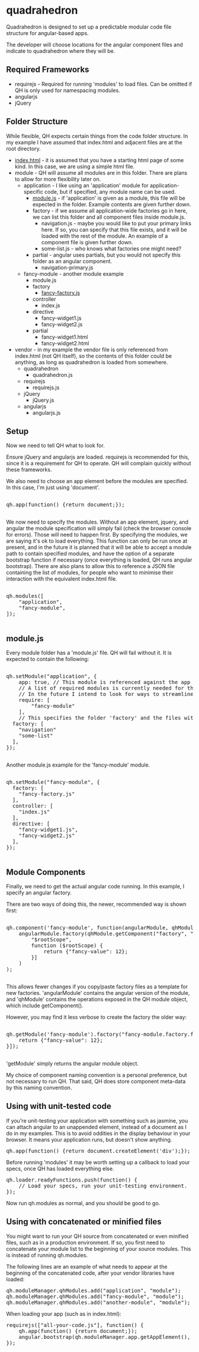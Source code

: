 quadrahedron
============

Quadrahedron is designed to set up a predictable modular code file structure for angular-based apps.

The developer will choose locations for the angular component files and indicate to quadrahedron where they will be.

Required Frameworks
-------------------

<ul>
  <li>requirejs - Required for running 'modules' to load files. Can be omitted if QH is only used for namespacing modules.</li>
  <li>angularjs</li>
  <li>jQuery</li>
</ul>

Folder Structure
----------------

While flexible, QH expects certain things from the code folder structure. In my example I have assumed that index.html 
and adjacent files are at the root directory.

<ul>
  <li><a href="#setup">index.html</a> - it is assumed that you have a starting html page of some kind. In this case, we are using a 
  simple html file.</li>
  <li>module - QH will assume all modules are in this folder. There are plans to allow for more flexibility later on.
    <ul>
      <li>application - I like using an 'application' module for application-specific code, but if specified, 
        any module name can be used.
        <ul>
          <li><a href="#modulejs">module.js</a> - if 'application' is given as a module, this file will be expected in the folder. Example 
            contents are given further down.</li>
          <li>factory - if we assume all application-wide factories go in here, we can list this folder and all
            component files inside module.js.
            <ul>
              <li>navigation.js - maybe you would like to put your primary links here. If so, you can specify that
              this file exists, and it will be loaded with the rest of the module. An example of a component file is 
              given further down.</li>
              <li>some-list.js - who knows what factories one might need?</li>
            </ul>
          </li>
          <li>partial - angular uses partials, but you would not specify this folder as an angular component.
            <ul>
              <li>navigation-primary.js</li>
            </ul>
          </li>
        </ul>
      </li>
      <li>fancy-module - another module example
        <ul>
          <li>module.js</li>
          <li>factory
            <ul>
              <li><a href="#module-components">fancy-factory.js</a></li>
            </ul>
          </li>
          <li>controller
            <ul>
              <li>index.js</li>
            </ul>
          </li>
          <li>directive
            <ul>
              <li>fancy-widget1.js</li>
              <li>fancy-widget2.js</li>
            </ul>
          </li>
          <li>partial
            <ul>
              <li>fancy-widget1.html</li>
              <li>fancy-widget2.html</li>
            </ul>
          </li>
        </ul>
      </li>
    </ul>
  </li>
  <li>vendor - in my example the vendor file is only referenced from index.html (not QH itself), so the 
  contents of this folder could be anything, as long as quadrahedron is loaded from somewhere.
    <ul>
      <li>quadrahedron
        <ul>
          <li>quadrahedron.js</li>
        </ul>
      </li>
      <li>requirejs
        <ul>
          <li>requirejs.js</li>
        </ul>
      </li>
      <li>jQuery
        <ul>
          <li>jQuery.js</li>
        </ul>
      </li>
      <li>angularjs
        <ul>
          <li>angularjs.js</li>
        </ul>
      </li>
    </ul>
  </li>
</ul>

Setup
-----

Now we need to tell QH what to look for.

Ensure jQuery and angularjs are loaded. requirejs is recommended for this, since it is a requirement for QH to operate. QH will complain quickly without these frameworks.

We also need to choose an app element before the modules are specified. In this case, I'm just using 'document'.

<pre>

qh.app(function() {return document;});

</pre>

We now need to specify the modules. Without an app element, jquery, and angular the module specification will
simply fail (check the browser console for errors). Those will need to happen first. By specifying the modules, 
we are saying it's ok to load everything. This function can only be run once at present, and in the future it 
is planned that it will be able to accept a module path to contain specified modules, and have the option of a
separate bootstrap function if necessary (once everything is loaded, QH runs angular bootstrap). There are also
plans to allow this to reference a JSON file containing the list of modules, for people who want to minimise 
their interaction with the equivalent index.html file.

<pre>

qh.modules([
	"application",
	"fancy-module",
]);

</pre>

module.js
---------

Every module folder has a 'module.js' file. QH will fail without it. It is expected to contain the following:

<pre>

qh.setModule("application", {
	app: true, // This module is referenced against the app element when bootstrap fires.
	// A list of required modules is currently needed for the module to be setup. 
	// In the future I intend to look for ways to streamline this.
	require: [
		"fancy-module"
	],
	// This specifies the folder 'factory' and the files within are expected to be '.js' files.
  factory: [
    "navigation"
    "some-list"
  ],
});

</pre>

Another module.js example for the 'fancy-module' module.

<pre>

qh.setModule("fancy-module", {
  factory: [
    "fancy-factory.js"
  ],
  controller: [
    "index.js"
  ],
  directive: [
    "fancy-widget1.js",
    "fancy-widget2.js"
  ],
});

</pre>

Module Components
-----------------

Finally, we need to get the actual angular code running. In this example, I specify an angular factory.

There are two ways of doing this, the newer, recommended way is shown first:

<pre>

qh.component('fancy-module', function(angularModule, qhModule) {
	angularModule.factory(qhModule.getComponent("factory", "fancy-factory").getFullName(), [
		"$rootScope", 
		function ($rootScope) {
			return {"fancy-value": 12};
		}]
	)
);

</pre>

This allows fewer changes if you copy/paste factory files as a template for new factories. 'angularModule' contains the angular version of the module, and 'qhModule' contains the operations exposed in the QH module object, which include getComponent().

However, you may find it less verbose to create the factory the older way:

<pre>

qh.getModule('fancy-module').factory("fancy-module.factory.fancy-factory", ["$rootScope", function ($rootScope) {
	return {"fancy-value": 12};
}]);

</pre>

'getModule' simply returns the angular module object.

My choice of component naming convention is a personal preference, but not necessary to run QH. That said, QH does
store component meta-data by this naming convention.

Using with unit-tested code
---------------------------

If you're unit-testing your application with something such as jasmine, you can attach angular to an unappended element, instead of a document as I do in my examples. This is to avoid oddities in the display behaviour in your browser. It means your application runs, but doesn't show anything.

<pre>
qh.app(function() {return document.createElement('div');});
</pre>

Before running 'modules' it may be worth setting up a callback to load your specs, once QH has loaded everything else.

<pre>
qh.loader.readyFunctions.push(function() {
	// Load your specs, run your unit-testing environment.
});
</pre>

Now run qh.modules as normal, and you should be good to go.

Using with concatenated or minified files
-----------------------------------------

You might want to run your QH source from concatenated or even minified files, such as in a production environment. If so, you first need to concatenate your module list to the beginning of your source modules. This is instead of running qh.modules.

The following lines are an example of what needs to appear at the beginning of the concatenated code, after your vendor libraries have loaded:

<pre>
qh.moduleManager.qhModules.add("application", "module");
qh.moduleManager.qhModules.add("fancy-module", "module");
qh.moduleManager.qhModules.add("another-module", "module");
</pre>

When loading your app (such as in index.html):

<pre>
requirejs(["all-your-code.js"], function() {
    qh.app(function() {return document;});
    angular.bootstrap(qh.moduleManager.app.getAppElement(), qh.moduleManager.app.modules);
});
</pre>


